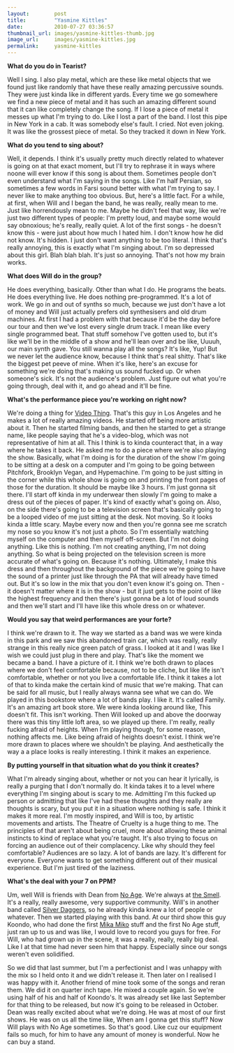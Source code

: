 ```yaml
---
layout:        post
title:         "Yasmine Kittles"
date:          2010-07-27 03:36:57
thumbnail_url: images/yasmine-kittles-thumb.jpg
image_url:     images/yasmine-kittles.jpg
permalink:     yasmine-kittles
---
```


<b>What do you do in Tearist?</b>

Well I sing. I also play metal, which are these like metal objects that we found just like randomly that have these really amazing percussive sounds. They were just kinda like in different yards. Every time we go somewhere we find a new piece of metal and it has such an amazing different sound that it can like completely change the song. If I lose a piece of metal it messes up what I'm trying to do. Like I lost a part of the band. I lost this pipe in New York in a cab. It was somebody else's fault. I cried. Not even joking. It was like the grossest piece of metal. So they tracked it down in New York.

<b>What do you tend to sing about?</b>

Well, it depends. I think it's usually pretty much directly related to whatever is going on at that exact moment, but I'll try to rephrase it in ways where noone will ever know if this song is about them. Sometimes people don't even understand what I'm saying in the songs. Like I'm half Persian, so sometimes a few words in Farsi sound better with what I'm trying to say. I never like to make anything too obvious. But, here's a little fact. For a while, at first, when Will and I began the band, he was really, really mean to me. Just like horrendously mean to me. Maybe he didn't feel that way, like we're just two different types of people: I'm pretty loud, and maybe some would say obnoxious; he's really, really quiet. A lot of the first songs - he doesn't know this - were just about how much I hated him. I don't know how he did not know. It's hidden. I just don't want anything to be too literal. I think that's really annoying, this is exactly what I'm singing about. I'm so depressed about this girl. Blah blah blah. It's just so annoying. That's not how my brain works.

<b>What does Will do in the group?</b>

He does everything, basically. Other than what I do. He programs the beats. He does everything live. He does nothing pre-programmed. It's a lot of work. We go in and out of synths so much, because we just don't have a lot of money and Will just actually prefers old synthesisers and old drum machines. At first I had a problem with that because it'd be the day before our tour and then we've lost every single drum track. I mean like every single programmed beat. That stuff somehow I've gotten used to, but it's like we'll be in the middle of a show and he'll lean over and be like, Uuuuh, our main synth gave. You still wanna play all the songs? It's like, Yup! But we never let the audience know, because I think that's real shitty. That's like the biggest pet peeve of mine. When it's like, here's an excuse for something we're doing that's making us sound fucked up. Or when someone's sick. It's not the audience's problem. Just figure out what you're going through, deal with it, and go ahead and it'll be fine.

<b>What's the performance piece you're working on right now?</b>

We're doing a thing for <a href=http://www.videothing.com/>Video Thing</a>. That's this guy in Los Angeles and he makes a lot of really amazing videos. He started off being more artistic about it. Then he started filming bands, and then he started to get a strange name, like people saying that he's a video-blog, which was not representative of him at all. This I think is to kinda counteract that, in a way where he takes it back. He asked me to do a piece where we're also playing the show. Basically, what I'm doing is for the duration of the show I'm going to be sitting at a desk on a computer and I'm going to be going between Pitchfork, Brooklyn Vegan, and Hypemachine. I'm going to be just sitting in the corner while this whole show is going on and printing the front pages of those for the duration. It should be maybe like 3 hours. I'm just gonna sit there. I'll start off kinda in my underwear then slowly I'm going to make a dress out of the pieces of paper. It's kind of exactly what's going on. Also, on the side there's going to be a television screen that's basically going to be a looped video of me just sitting at the desk. Not moving. So it looks kinda a little scary. Maybe every now and then you're gonna see me scratch my nose so you know it's not just a photo. So I'm essentially watching myself on the computer and then myself off-screen. But I'm not doing anything. Like this is nothing. I'm not creating anything, I'm not doing anything. So what is being projected on the television screen is more accurate of what's going on. Because it's nothing. Ultimately, I make this dress and then throughout the background of the piece we're going to have the sound of a printer just like through the PA that will already have timed out. But it's so low in the mix that you don't even know it's going on. Then - it doesn't matter where it is in the show - but it just gets to the point of like the highest frequency and then there's just gonna be a lot of loud sounds and then we'll start and I'll have like this whole dress on or whatever.

<b>Would you say that weird performances are your forte?</b>

I think we're drawn to it. The way we started as a band was we were kinda in this park and we saw this abandoned train car, which was really, really strange in this really nice green patch of grass. I looked at it and I was like I wish we could just plug in there and play. That's like the moment we became a band. I have a picture of it. I think we're both drawn to places where we don't feel comfortable because, not to be cliche, but like life isn't comfortable, whether or not you live a comfortable life. I think it takes a lot of that to kinda make the certain kind of music that we're making. That can be said for all music, but I really always wanna see what we can do. We played in this bookstore where a lot of bands play. I like it. It's called Family. It's an amazing art book store. We were kinda looking around like, This doesn't fit. This isn't working. Then Will looked up and above the doorway there was this tiny little loft area, so we played up there. I'm really, really fucking afraid of heights. When I'm playing though, for some reason, nothing affects me. Like being afraid of heights doesn't exist. I think we're more drawn to places where we shouldn't be playing. And aesthetically the way a a place looks is really interesting. I think it makes an experience.

<b>By putting yourself in that situation what do you think it creates?</b>

What I'm already singing about, whether or not you can hear it lyrically, is really a purging that I don't normally do. It kinda takes it to a level where everything I'm singing about is scary to me. Admitting I'm this fucked up person or admitting that like I've had these thoughts and they really are thoughts is scary, but you put it in a situation where nothing is safe. I think it makes it more real. I'm mostly inspired, and Will is too, by artistic movements and artists. The Theatre of Cruelty is a huge thing to me. The principles of that aren't about being cruel, more about allowing these animal instincts to kind of replace what you're taught. It's also trying to focus on forcing an audience out of their complacency. Like why should they feel comfortable? Audiences are so lazy. A lot of bands are lazy. It's different for everyone. Everyone wants to get something different out of their musical experience. But I'm just tired of the laziness.

<b>What's the deal with your 7 on PPM?</b>

Um, well Will is friends with Dean from <a href=http://www.myspace.com/nonoage>No Age</a>. We're always at <a href=http://www.thesmell.org/>the Smell</a>. It's a really, really awesome, very supportive community. Will's in another band called <a href=http://www.myspace.com/silverdaggers>Silver Daggers</a>, so he already kinda knew a lot of people or whatever. Then we started playing with this band. At our third show this guy Koondo, who had done the first <a href=http://www.myspace.com/mikamiko>Mika Miko</a> stuff and the first No Age stuff, just ran up to us and was like, I would love to record you guys for free. For Will, who had grown up in the scene, it was a really, really, really big deal. Like I at that time had never seen him that happy. Especially since our songs weren't even solidified.

So we did that last summer, but I'm a perfectionist and I was unhappy with the mix so I held onto it and we didn't release it. Then later on I realised I was happy with it. Another friend of mine took some of the songs and reran them. We did it on quarter inch tape. He mixed a couple again. So we're using half of his and half of Koondo's. It was already set like last September for that thing to be released, but now it's going to be released in October. Dean was really excited about what we're doing. He was at most of our first shows. He was on us all the time like, When am I gonna get this stuff? Now Will plays with No Age sometimes. So that's good. Like cuz our equipment fails so much, for him to have any amount of money is wonderful. Now he can buy a stand.